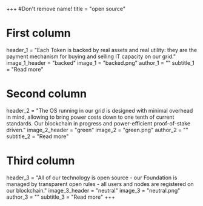 +++
#Don't remove name!
title = "open source"



# First column
header_1 = "Each Token is backed by real assets and real utility: they are the payment mechanism for buying and selling IT capacity on our grid."
image_1_header = "backed"
image_1 = "backed.png"
author_1 = ""
subtitle_1 = "Read more"

# Second column
header_2 = "The OS running in our grid is designed with minimal overhead in mind, allowing to bring power costs down to one tenth of current standards. Our blockchain in progress and power-efficient proof-of-stake driven."
image_2_header = "green"
image_2 = "green.png"
author_2 = ""
subtitle_2 = "Read more"

# Third column

header_3 = "All of our technology is open source - our Foundation is managed by transparent open rules - all users and nodes are registered on our blockchain."
image_3_header = "neutral"
image_3 = "neutral.png"
author_3 = ""
subtitle_3 = "Read more"
+++
